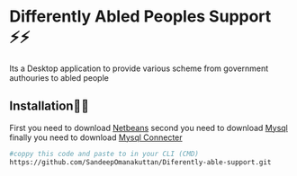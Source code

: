 # Differently Abled Peoples Support ⚡️⚡️
Its a Desktop application to provide various scheme from government authouries to abled people

## Installation🙋‍♂️ 

First you need to download [Netbeans](https://netbeans.apache.org/download/index.html) second you need to download [Mysql](https://www.mysql.com/downloads/) finally you need to download [Mysql Connecter](https://dev.mysql.com/downloads/connector/j/)

```bash
#coppy this code and paste to in your CLI (CMD)
https://github.com/SandeepOmanakuttan/Diferently-able-support.git
```
